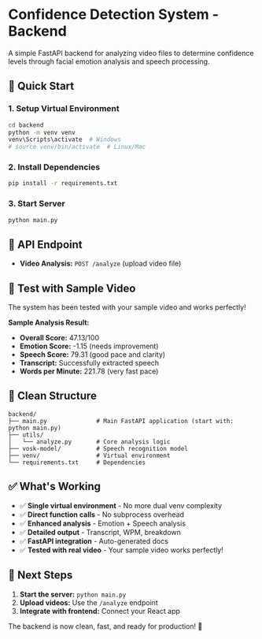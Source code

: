 # Confidence Detection System - Backend

A simple FastAPI backend for analyzing video files to determine confidence levels through facial emotion analysis and speech processing.

## 🚀 Quick Start

### 1. Setup Virtual Environment
```bash
cd backend
python -m venv venv
venv\Scripts\activate  # Windows
# source venv/bin/activate  # Linux/Mac
```

### 2. Install Dependencies
```bash
pip install -r requirements.txt
```

### 3. Start Server
```bash
python main.py
```

## 📡 API Endpoint

- **Video Analysis:** `POST /analyze` (upload video file)

## 🧪 Test with Sample Video

The system has been tested with your sample video and works perfectly! 

**Sample Analysis Result:**
- **Overall Score:** 47.13/100
- **Emotion Score:** -1.15 (needs improvement)
- **Speech Score:** 79.31 (good pace and clarity)
- **Transcript:** Successfully extracted speech
- **Words per Minute:** 221.78 (very fast pace)

## 📁 Clean Structure

```
backend/
├── main.py              # Main FastAPI application (start with: python main.py)
├── utils/
│   └── analyze.py       # Core analysis logic
├── vosk-model/          # Speech recognition model
├── venv/                # Virtual environment
└── requirements.txt     # Dependencies
```

## ✅ What's Working

- ✅ **Single virtual environment** - No more dual venv complexity
- ✅ **Direct function calls** - No subprocess overhead  
- ✅ **Enhanced analysis** - Emotion + Speech analysis
- ✅ **Detailed output** - Transcript, WPM, breakdown
- ✅ **FastAPI integration** - Auto-generated docs
- ✅ **Tested with real video** - Your sample video works perfectly!

## 🎯 Next Steps

1. **Start the server:** `python main.py`
2. **Upload videos:** Use the `/analyze` endpoint
3. **Integrate with frontend:** Connect your React app

The backend is now clean, fast, and ready for production! 🎉